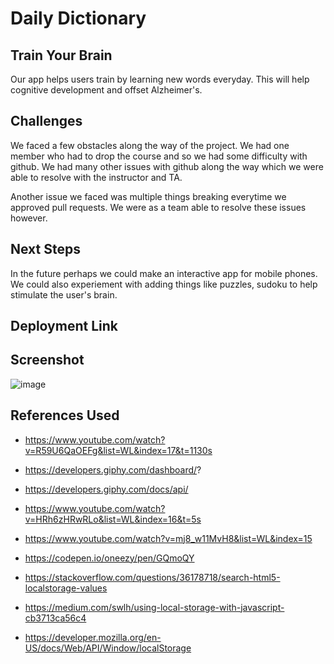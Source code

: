 # Daily Dictionary

## Train Your Brain

Our app helps users train by learning new words everyday. This will help cognitive development and offset Alzheimer's.

## Challenges

We faced a few obstacles along the way of the project. We had one member who had to drop the course and so we had some difficulty with github. We had many other issues with github along the way which we were able to resolve with the instructor and TA.

Another issue we faced was multiple things breaking everytime we approved pull requests. We were as a team able to resolve these issues however.

## Next Steps

In the future perhaps we could make an interactive app for mobile phones. We could also experiement with adding things like puzzles, sudoku to help stimulate the user's brain.

## Deployment Link

## Screenshot

![image](https://user-images.githubusercontent.com/51838530/190555413-b2804063-ccf5-4713-b06f-7f4db59ef893.png)

## References Used

- https://www.youtube.com/watch?v=R59U6QaOEFg&list=WL&index=17&t=1130s

- https://developers.giphy.com/dashboard/?

- https://developers.giphy.com/docs/api/

- https://www.youtube.com/watch?v=HRh6zHRwRLo&list=WL&index=16&t=5s

- https://www.youtube.com/watch?v=mj8_w11MvH8&list=WL&index=15

- https://codepen.io/oneezy/pen/GQmoQY

- https://stackoverflow.com/questions/36178718/search-html5-localstorage-values

- https://medium.com/swlh/using-local-storage-with-javascript-cb3713ca56c4

- https://developer.mozilla.org/en-US/docs/Web/API/Window/localStorage


